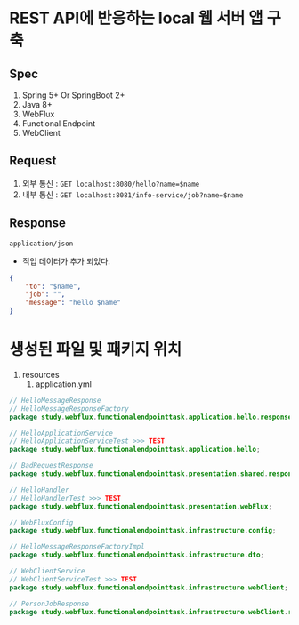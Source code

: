 # REST API에 반응하는 local 웹 서버 앱 구축

## Spec

1. Spring 5+ Or SpringBoot 2+
2. Java 8+
3. WebFlux
4. Functional Endpoint
5. WebClient

## Request

1. 외부 통신 : `GET localhost:8080/hello?name=$name`
2. 내부 통신 : `GET localhost:8081/info-service/job?name=$name`

## Response

`application/json`
- 직업 데이터가 추가 되었다.
```json
{
    "to": "$name", 
    "job": "",
    "message": "hello $name"
}
```

# 생성된 파일 및 패키지 위치

1. resources
   1. application.yml
```java
// HelloMessageResponse
// HelloMessageResponseFactory
package study.webflux.functionalendpointtask.application.hello.response;

// HelloApplicationService
// HelloApplicationServiceTest >>> TEST
package study.webflux.functionalendpointtask.application.hello;

// BadRequestResponse
package study.webflux.functionalendpointtask.presentation.shared.response;

// HelloHandler
// HelloHandlerTest >>> TEST
package study.webflux.functionalendpointtask.presentation.webFlux;

// WebFluxConfig
package study.webflux.functionalendpointtask.infrastructure.config;

// HelloMessageResponseFactoryImpl
package study.webflux.functionalendpointtask.infrastructure.dto;

// WebClientService
// WebClientServiceTest >>> TEST
package study.webflux.functionalendpointtask.infrastructure.webClient;

// PersonJobResponse
package study.webflux.functionalendpointtask.infrastructure.webClient.response;
```
